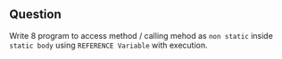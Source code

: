 Question
-
Write 8 program to access method / calling mehod as `non static` inside `static body` using `REFERENCE Variable` with execution.
